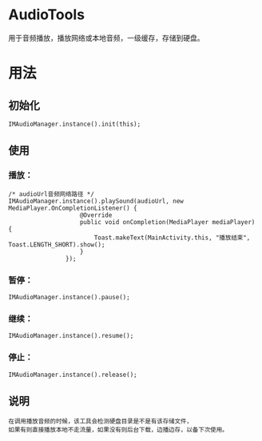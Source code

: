 # AudioTools
用于音频播放，播放网络或本地音频，一级缓存，存储到硬盘。

# 用法

## 初始化

```
IMAudioManager.instance().init(this);
```

## 使用

### 播放：

```
/* audioUrl音频网络路径 */
IMAudioManager.instance().playSound(audioUrl, new MediaPlayer.OnCompletionListener() {
                    @Override
                    public void onCompletion(MediaPlayer mediaPlayer) {
                        Toast.makeText(MainActivity.this, "播放结束", Toast.LENGTH_SHORT).show();
                    }
                });
```

### 暂停：

```
IMAudioManager.instance().pause();
```

### 继续：

```
IMAudioManager.instance().resume();
```

### 停止：

```
IMAudioManager.instance().release();
```

## 说明

```
在调用播放音频的时候，该工具会检测硬盘目录是不是有该存储文件，
如果有则直接播放本地不走流量，如果没有则后台下载，边播边存，以备下次使用。
```

